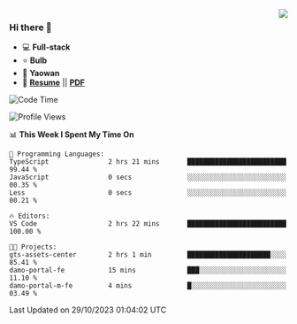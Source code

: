 <img align="right" src="https://github-readme-stats.vercel.app/api?username=LolipopJ&show_icons=true&count_private=true&hide_title=true&include_all_commits=true&theme=vue">

### Hi there 👋

- :computer: **Full-stack**
- :star: **Bulb**
- :pill: **Yaowan**
- :milky_way: [**Resume**](https://lolipopj.github.io/resume/) || [**PDF**](https://cdn.jsdelivr.net/gh/lolipopj/resume/export/resume-en.pdf)

<!--START_SECTION:waka-->
![Code Time](http://img.shields.io/badge/Code%20Time-1%2C798%20hrs%2013%20mins-blue)

![Profile Views](http://img.shields.io/badge/Profile%20Views-2-blue)

📊 **This Week I Spent My Time On** 

```text
💬 Programming Languages: 
TypeScript               2 hrs 21 mins       █████████████████████████   99.44 % 
JavaScript               0 secs              ░░░░░░░░░░░░░░░░░░░░░░░░░   00.35 % 
Less                     0 secs              ░░░░░░░░░░░░░░░░░░░░░░░░░   00.21 % 

🔥 Editors: 
VS Code                  2 hrs 22 mins       █████████████████████████   100.00 % 

🐱‍💻 Projects: 
gts-assets-center        2 hrs 1 min         █████████████████████░░░░   85.41 % 
damo-portal-fe           15 mins             ███░░░░░░░░░░░░░░░░░░░░░░   11.10 % 
damo-portal-m-fe         4 mins              █░░░░░░░░░░░░░░░░░░░░░░░░   03.49 % 
```


 Last Updated on 29/10/2023 01:04:02 UTC
<!--END_SECTION:waka-->
